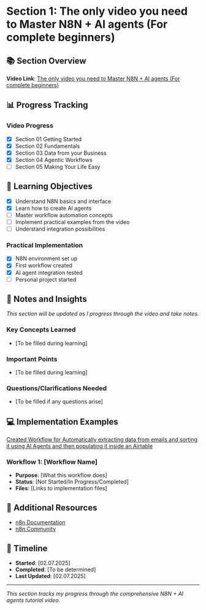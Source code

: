 # Section 1: The only video you need to Master N8N + AI agents (For complete beginners)

## 📚 Section Overview

**Video Link**: [The only video you need to Master N8N + AI agents (For complete beginners)](https://www.youtube.com/watch?v=uScURRX-Knc&ab_channel=SimonScrapes%7CAIAutomation)

## 📊 Progress Tracking

### Video Progress

- [x] Section 01 Getting Started
- [x] Section 02 Fundamentals
- [x] Section 03 Data from your Business
- [x] Section 04 Agentic Workflows
- [ ] Section 05 Making Your Life Easy

## 🎯 Learning Objectives

- [x] Understand N8N basics and interface
- [x] Learn how to create AI agents
- [ ] Master workflow automation concepts
- [ ] Implement practical examples from the video
- [ ] Understand integration possibilities

### Practical Implementation

- [x] N8N environment set up
- [x] First workflow created
- [x] AI agent integration tested
- [ ] Personal project started

## 📝 Notes and Insights

_This section will be updated as I progress through the video and take notes._

### Key Concepts Learned

- [To be filled during learning]

### Important Points

- [To be filled during learning]

### Questions/Clarifications Needed

- [To be filled if any questions arise]

## 💻 Implementation Examples

[Created Workflow for Automatically extracting data from emails and sorting it using AI Agents and then populating it inside an Airtable](https://github.com/SimeonTsvetanov/AI-Automation-Lessons/blob/main/sections/section-01/implementations/Section%204%20Completed%20Screenshot%20of%20progress.png)

### Workflow 1: [Workflow Name]

- **Purpose**: [What this workflow does]
- **Status**: [Not Started/In Progress/Completed]
- **Files**: [Links to implementation files]

## 🔗 Additional Resources

- [n8n Documentation](https://docs.n8n.io/)
- [n8n Community](https://community.n8n.io/)

## 📅 Timeline

- **Started**: [02.07.2025]
- **Completed**: [To be determined]
- **Last Updated**: [02.07.2025]

---

_This section tracks my progress through the comprehensive N8N + AI agents tutorial video._
